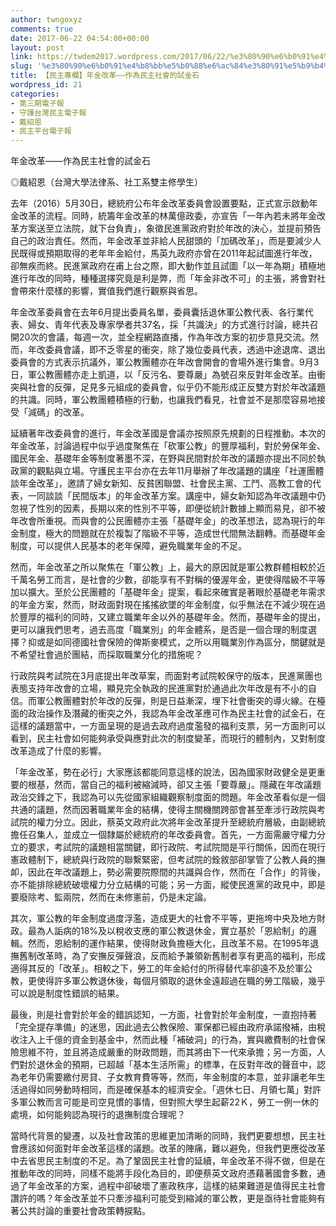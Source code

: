 ```yaml
---
author: twngoxyz
comments: true
date: 2017-06-22 04:54:00+00:00
layout: post
link: https://twdem2017.wordpress.com/2017/06/22/%e3%80%90%e6%b0%91%e4%b8%bb%e5%b0%88%e6%ac%84%e3%80%91%e5%b9%b4%e9%87%91%e6%94%b9%e9%9d%a9-%e4%bd%9c%e7%82%ba%e6%b0%91%e4%b8%bb%e7%a4%be%e6%9c%83%e7%9a%84%e8%a9%a6%e9%87%91%e7%9f%b3/
slug: '%e3%80%90%e6%b0%91%e4%b8%bb%e5%b0%88%e6%ac%84%e3%80%91%e5%b9%b4%e9%87%91%e6%94%b9%e9%9d%a9-%e4%bd%9c%e7%82%ba%e6%b0%91%e4%b8%bb%e7%a4%be%e6%9c%83%e7%9a%84%e8%a9%a6%e9%87%91%e7%9f%b3'
title: 【民主專欄】年金改革——作為民主社會的試金石
wordpress_id: 21
categories:
- 第三期電子報
- 守護台灣民主電子報
- 戴紹恩
- 民主平台電子報
---
```


年金改革——作為民主社會的試金石

◎戴紹恩（台灣大學法律系、社工系雙主修學生）

  


去年（2016）5月30日，總統府公布年金改革委員會設置要點，正式宣示啟動年金改革的流程。同時，統籌年金改革的林萬億政委，亦宣告「一年內若未將年金改革方案送至立法院，就下台負責」，象徵民進黨政府對於年改的決心，並提前預告自己的政治責任。然而，年金改革並非給人民甜頭的「加碼改革」，而是要減少人民既得或預期取得的老年年金給付，馬英九政府亦曾在2011年起試圖進行年改，卻無疾而終。民進黨政府在甫上台之際，即大動作並且試圖「以一年為期」積極地進行年改的同時，種種選擇究竟是利是弊，而「年金非改不可」的主張，將會對社會帶來什麼樣的影響，實值我們進行觀察與省思。

年金改革委員會在去年6月提出委員名單，委員囊括退休軍公教代表、各行業代表、婦女、青年代表及專家學者共37名，採「共識決」的方式進行討論，總共召開20次的會議，每週一次，並全程網路直播，作為年改方案的初步意見交流。然而，年改委員會議，即不乏零星的衝突，除了幾位委員代表，透過中途退席、退出委員會的方式表示抗議外，軍公教團體亦在年改會開會的會場外進行集會。9月3日，軍公教團體亦走上凱道，以「反污名、要尊嚴」為號召來反對年金改革。由衝突與社會的反彈，足見多元組成的委員會，似乎仍不能形成正反雙方對於年改議題的共識。同時，軍公教團體積極的行動，也讓我們看見，社會並不是那麼容易地接受「減碼」的改革。

延續著年改委員會的進行，年金改革國是會議亦按照原先規劃的日程推動。本次的年金改革，討論過程中似乎過度聚焦在「砍軍公教」的豐厚福利，對於勞保年金、國民年金、基礎年金等制度著墨不深，在野與民間對於年改的議題亦提出不同於執政黨的觀點與立場。守護民主平台亦在去年11月舉辦了年改議題的講座「社運團體談年金改革」，邀請了婦女新知、反貧困聯盟、社會民主黨、工鬥、高教工會的代表，一同談談「民間版本」的年金改革方案。講座中，婦女新知認為年改議題中仍忽視了性別的因素，長期以來的性別不平等，即便從統計數據上顯而易見，卻不被年改會所重視。而與會的公民團體亦主張「基礎年金」的改革想法，認為現行的年金制度，極大的問題就在於複製了階級不平等，造成世代間無法翻轉。而基礎年金制度，可以提供人民基本的老年保障，避免職業年金的不足。

然而，年金改革之所以聚焦在「軍公教」上，最大的原因就是軍公教群體相較於近千萬名勞工而言，是社會的少數，卻能享有不對稱的優渥年金，更使得階級不平等加以擴大。至於公民團體的「基礎年金」提案，看起來確實是著眼於基礎老年需求的年金方案，然而，財政面對現在搖搖欲墜的年金制度，似乎無法在不減少現在過於豐厚的福利的同時，又建立職業年金以外的基礎年金。然而，基礎年金的提出，更可以讓我們思考，過去高度「職業別」的年金體系，是否是一個合理的制度選擇？抑或是如同德國社會保險的俾斯麥模式，之所以用職業別作為區分，關鍵就是不希望社會過於團結，而採取職業分化的措施呢？

行政院與考試院在3月底提出年改草案，而面對考試院較保守的版本，民進黨團也表態支持年改會的立場，顯見完全執政的民進黨對於通過此次年改是有不小的自信。而軍公教團體對於年改的反彈，則是日益漸深，埋下社會衝突的導火線。在檯面的政治操作及潛藏的衝突之外，我認為年金改革應可作為民主社會的試金石，在這樣的議題當中，一方面呈現的是過去政府過度濫發的福利支票，另一方面則可以看到，民主社會如何能夠承受與應對此次的制度變革，而現行的體制內，又對制度改革造成了什麼的影響。

「年金改革，勢在必行」大家應該都能同意這樣的說法，因為國家財政健全是更重要的根基，然而，當自己的福利被縮減時，卻又主張「要尊嚴」。隱藏在年改議題政治交鋒之下，我認為可以先從國家組織觀察制度面的問題。年金改革看似是一個共通的議題，然而因著職業年金的結構，使得主關機關跨部會甚至牽涉行政院與考試院的權力分立。因此，蔡英文政府此次將年金改革提升至總統府層級，由副總統擔任召集人，並成立一個隸屬於總統府的年改委員會。首先，一方面需嚴守權力分立的要求，考試院的議題相當關鍵，即行政院、考試院間是平行關係，因而在現行憲政體制下，總統與行政院的聯繫緊密，但考試院的銓敘部卻掌管了公教人員的撫卹，因此在年改議題上，勢必需要院際間的共識與合作，然而在「合作」的背後，亦不能排除總統破壞權力分立結構的可能；另一方面，縱使民進黨的政見中，即是要廢除考、監兩院，然而在未修憲前，仍是未定論。

其次，軍公教的年金制度過度浮濫，造成更大的社會不平等，更拖垮中央及地方財政。最為人詬病的18%及以稅收支應的軍公教退休金，實立基於「恩給制」的邏輯。然而，恩給制的運作結果，使得財政負擔極大化，且改革不易。在1995年退撫舊制改革時，為了安撫反彈聲浪，反而給予兼領新舊制者享有更高的福利，形成適得其反的「改革」。相較之下，勞工的年金給付的所得替代率卻遠不及於軍公教，更使得許多軍公教退休後，每個月領取的退休金遠超過在職的勞工階級，幾乎可以說是制度性錯誤的結果。

最後，則是社會對於年金的錯誤認知，一方面，社會對於年金制度，一直抱持著「完全提存準備」的迷思，因此過去公教保險、軍保都已經由政府承諾撥補，由稅收注入上千億的資金到基金中，然而此種「補破洞」的行為，實與繳費制的社會保險思維不符，並且將造成嚴重的財政問題，而其將由下一代來承擔；另一方面，人們對於退休金的預期，已超越「基本生活所需」的標準，在反對年改的聲音中，認為老年仍需要繳付房貸、子女教育費等等，然而，年金制度的本意，並非讓老年生活過得如同勞動時相同，而是確保基本的經濟安全。「週休七日、月領七萬」對許多軍公教而言可能是司空見慣的事情，但對照大學生起薪22Ｋ，勞工一例一休的處境，如何能夠認為現行的退撫制度合理呢？

當時代背景的變遷，以及社會政策的思維更加清晰的同時，我們更要想想，民主社會應該如何面對年金改革這樣的議題。改革的陣痛，難以避免，但我們更應從改革中去省思民主制度的不足。為了鞏固民主社會的延續，年金改革不得不做，但是在推動年改的同時，同樣不能將手段化為目的，即便蔡英文政府憑藉著國會多數，通過了年金改革的方案，過程中卻破壞了憲政秩序，這樣的結果難道是值得民主社會讚許的嗎？年金改革並不只牽涉福利可能受到縮減的軍公教，更是亟待社會能夠有著公共討論的重要社會政策轉捩點。

  


  


                                 


  

